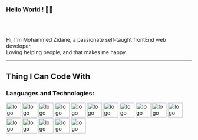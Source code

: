 ### Hello World ! 👋👨‍
<br />
<br />


Hi, I'm Mohammed Zidane, a passionate self-taught frontEnd web developer,
 <br/>Loving helping people, and that makes me happy.


<!-- 
 - 🔭 **I’m currently gaining industrial experience**.   
- 🌱 **I’m currently learning Full Stack Development**.
- 👯 **I’m looking to collaborate on Web Development**.      
- 🤔 **I’m looking for help with Internships, Freelancing**.
-  🔭 **I’m currently learning Tailwind and vueJS**
-  ⚡ **Excited to create a Website**
-  **😄 I'm natively speak arabic and still learn english.** -->

<!-- 
> 🏘️ Available for Remote Freelance projects. -->

---

<!-- ## Find me in -->

<!-- Website
<a href="#" target="_blank">
    <img src="https://img.shields.io/badge/🌍 My Website -000?style=flat-square" alt="Email">
</a>
Gmail 
<a href="mailto:#" target="_blank">
    <img src="https://img.shields.io/badge/-Gmail-c14438?style=flat-square&logo=Gmail&logoColor=white" alt="Email">
</a>
 Linked in 
<a href="#" target="_blank">
    <img src="https://img.shields.io/badge/LinkedIn-%230077B5.svg?&style=flat-square&logo=linkedin&logoColor=white" alt="LinkedIn">
</a>
<!-- Dev.to 
<a href="#" target="_blank">
    <img src="https://img.shields.io/badge/Dev-%230A0A0A.svg?&style=flat-square&logo=DEV.to&logoColor=white" alt="DEV.to">
</a>
<!-- Twitter 
<a href="#" target="_blank">
    <img src="https://img.shields.io/badge/-Twitter-1ca0f1?style=flat-square&labelColor=1ca0f1&logo=twitter&logoColor=white" alt="Twitter">
</a>
<!-- Facebook 
<a href="#" target="_blank">
    <img src="https://img.shields.io/badge/-Facebook-1ca0f1?style=flat-square&labelColor=1ca0f1&logo=facebook&logoColor=white" alt="Facebook">
</a> 
-->

## Thing I Can Code With

### **Languages and Technologies:**
<p float="left">

 <a href="https://www.python.org/">
<img alt="logo" src="https://devstickers.com/assets/img/pro/p3jo.png" width="40">
 </a>
 <a href="https://en.wikipedia.org/wiki/HTML">
<img alt="logo" src="https://devstickers.com/assets/img/pro/iqm9.png" width="40">
 </a>
 <a href="https://en.wikipedia.org/wiki/CCS3">
<img alt="logo" src="https://devstickers.com/assets/img/pro/8pnd.png" width="40">
  </a>
 <a href="https://getbootstrap.com/">
<img alt="logo" src="https://miro.medium.com/max/320/0*_rAD9NgK7l6KSlNc.png" width="40">
  </a>
 <a href="https://tailwindcss.com/">
<img alt="logo" src="https://miro.medium.com/max/632/1*5QD8DKhOjRe-gcYjozlLNQ.png" width="40">
  </a>
 <a href="https://en.wikipedia.org/wiki/JavaScript">
<img alt="logo" src="https://devstickers.com/assets/img/pro/i4eg.png" width="40">
  </a>
 <a href="https://reactjs.org/">
<img alt="logo" src="https://devstickers.com/assets/img/pro/z392.png" width="40">
  </a>
  <a href="https://v3.vuejs.org/">
<img alt="logo" src="https://devstickers.com/assets/img/pro/tyq3.png" width="40">
  </a>
 <a href="https://nodejs.org/en/">
<img alt="logo" src="https://devstickers.com/assets/img/pro/iuw5.png" width="40">
  </a>
 <a href="https://dart.dev/">
<img alt="logo" src="https://devstickers.com/assets/img/pro/rvwm.png" width="40">
  </a>
  <a href="https://flutter.dev/">
<img alt="logo" src="https://miro.medium.com/max/1000/1*ilC2Aqp5sZd1wi0CopD1Hw.png" width="40">
  </a>
 <a href="https://git-scm.com/">
<img alt="logo" src="https://devstickers.com/assets/img/pro/apiv.png" width="40">
  </a>
 <a href="https://code.visualstudio.com/">
<img alt="logo" src="https://devstickers.com/assets/img/pro/saxu.png" width="40">
  </a>
<a href="https://www.adobe.com/products/photoshop.html">
<img alt="logo" src="https://devstickers.com/assets/img/pro/k176.png" width="40">
  </a>
 <a href="https://www.adobe.com/products/illustrator.html">
<img alt="logo" src="https://devstickers.com/assets/img/pro/y4b0.png" width="40">
  </a>
  <a href="https://www.adobe.com/products/xd.html">
<img alt="logo" src="https://upload.wikimedia.org/wikipedia/commons/c/c2/Adobe_XD_CC_icon.svg" width="40">
  </a>
</p>
